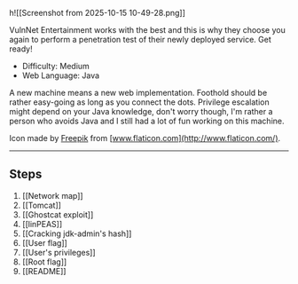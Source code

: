h![[Screenshot from 2025-10-15 10-49-28.png]]

VulnNet Entertainment works with the best and this is why they choose you again to perform a penetration test of their newly deployed service. Get ready!

- Difficulty: Medium
- Web Language: Java

A new machine means a new web implementation. Foothold should be rather easy-going as long as you connect the dots. Privilege escalation might depend on your Java knowledge, don't worry though, I'm rather a person who avoids Java and I still had a lot of fun working on this machine.  

Icon made by [Freepik](https://www.freepik.com/) from [www.flaticon.com](http://www.flaticon.com/).



---

## Steps

1. [[Network map]]
2. [[Tomcat]]
3. [[Ghostcat exploit]]
4. [[linPEAS]]
5. [[Cracking jdk-admin's hash]]
6. [[User flag]]
7. [[User's privileges]]
8. [[Root flag]]
9. [[README]]


